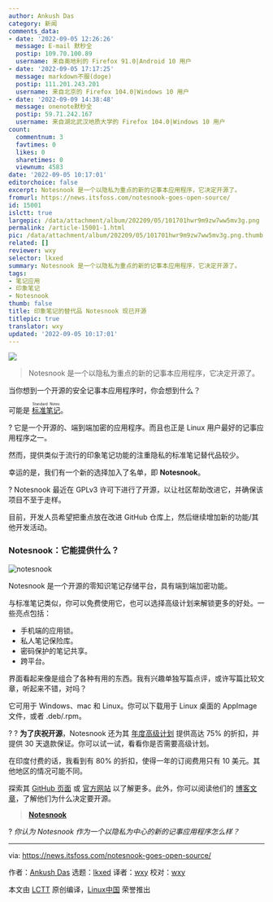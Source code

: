 ```yaml
---
author: Ankush Das
category: 新闻
comments_data:
- date: '2022-09-05 12:26:26'
  message: E-mail 默秒全
  postip: 109.70.100.89
  username: 来自奥地利的 Firefox 91.0|Android 10 用户
- date: '2022-09-05 17:17:25'
  message: markdown不服(doge)
  postip: 111.201.243.201
  username: 来自北京的 Firefox 104.0|Windows 10 用户
- date: '2022-09-09 14:38:48'
  message: onenote默秒全
  postip: 59.71.242.167
  username: 来自湖北武汉地质大学的 Firefox 104.0|Windows 10 用户
count:
  commentnum: 3
  favtimes: 0
  likes: 0
  sharetimes: 0
  viewnum: 4583
date: '2022-09-05 10:17:01'
editorchoice: false
excerpt: Notesnook 是一个以隐私为重点的新的记事本应用程序，它决定开源了。
fromurl: https://news.itsfoss.com/notesnook-goes-open-source/
id: 15001
islctt: true
largepic: /data/attachment/album/202209/05/101701hwr9m9zw7ww5mv3g.png
permalink: /article-15001-1.html
pic: /data/attachment/album/202209/05/101701hwr9m9zw7ww5mv3g.png.thumb.jpg
related: []
reviewer: wxy
selector: lkxed
summary: Notesnook 是一个以隐私为重点的新的记事本应用程序，它决定开源了。
tags:
- 笔记应用
- 印象笔记
- Notesnook
thumb: false
title: 印象笔记的替代品 Notesnook 现已开源
titlepic: true
translator: wxy
updated: '2022-09-05 10:17:01'
---
```


![](/data/attachment/album/202209/05/101701hwr9m9zw7ww5mv3g.png)



> 
> Notesnook 是一个以隐私为重点的新的记事本应用程序，它决定开源了。
> 
> 
> 


当你想到一个开源的安全记事本应用程序时，你会想到什么？


可能是 <ruby> <a href="https://standardnotes.com/">  标准笔记 </a> <rt>  Standard Notes </rt></ruby>。


? 它是一个开源的、端到端加密的应用程序。而且也正是 Linux 用户最好的记事应用程序之一。


然而，提供类似于流行的印象笔记功能的注重隐私的标准笔记替代品较少。


幸运的是，我们有一个新的选择加入了名单，即 **Notesnook**。


? Notesnook 最近在 GPLv3 许可下进行了开源，以让社区帮助改进它，并确保该项目不至于走样。


目前，开发人员希望把重点放在改进 GitHub 仓库上，然后继续增加新的功能/其他开发活动。


### Notesnook：它能提供什么？


![notesnook](/data/attachment/album/202209/05/101701qu00zhnu2kqnwwql.jpg)


Notesnook 是一个开源的零知识笔记存储平台，具有端到端加密功能。


与标准笔记类似，你可以免费使用它，也可以选择高级计划来解锁更多的好处。一些亮点包括：


* 手机端的应用锁。
* 私人笔记保险库。
* 密码保护的笔记共享。
* 跨平台。


界面看起来像是组合了各种有用的东西。我有兴趣单独写篇点评，或许写篇比较文章，听起来不错，对吗？


它可用于 Windows、mac 和 Linux。你可以下载用于 Linux 桌面的 AppImage 文件，或者 .deb/.rpm。


?️ ? **为了庆祝开源**，Notesnook 还为其 [年度高级计划](https://notesnook.com/pricing/) 提供高达 75% 的折扣，并提供 30 天退款保证。你可以试一试，看看你是否需要高级计划。


在印度付费的话，我看到有 80% 的折扣，使得一年的订阅费用只有 10 美元。其他地区的情况可能不同。


探索其 [GitHub 页面](https://github.com/streetwriters/notesnook) 或 [官方网站](https://notesnook.com/) 以了解更多。此外，你可以阅读他们的 [博客文章](https://blog.notesnook.com/notesnook-is-going-open-source/)，了解他们为什么决定要开源。



> 
> **[Notesnook](https://notesnook.com/)**
> 
> 
> 


? *你认为 Notesnook 作为一个以隐私为中心的新的记事应用程序怎么样？*




---


via: <https://news.itsfoss.com/notesnook-goes-open-source/>


作者：[Ankush Das](https://news.itsfoss.com/author/ankush/) 选题：[lkxed](https://github.com/lkxed) 译者：[wxy](https://github.com/wxy) 校对：[wxy](https://github.com/wxy)


本文由 [LCTT](https://github.com/LCTT/TranslateProject) 原创编译，[Linux中国](https://linux.cn/) 荣誉推出